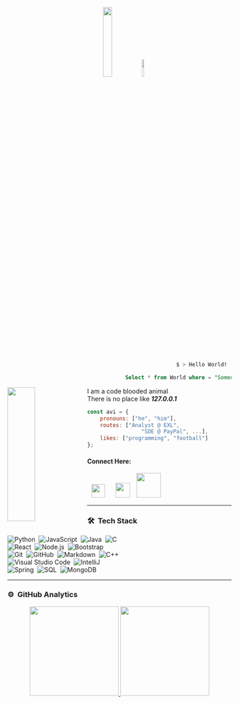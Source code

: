 <p align="center"> 
<img src="https://github.com/avinal/avinal/blob/main/images/butterfly.gif" width=20%> <img src="https://github.com/avinal/avinal/blob/main/images/dog.gif" width=10% />  
</p>

 ```bash
                                                      $ > Hello World!
 ```
 ```sql
                                      Select * from World where = "Someone" like "%You%"
 ```
 
<img align="left" src="https://i.pinimg.com/originals/79/04/42/7904424933cc535b666f2de669973530.gif" width="35%" height="300px">I am a code blooded animal <br> There is no place like <b><i>127.0.0.1</i></b><br> 
<!-- Select <i>*</i> from World Where = "<i>Someone</i>" Like "%<i>You</i>%" -->
 
<!--  <img width="35%" src="https://media.giphy.com/media/MC6eSuC3yypCU/giphy.gif" /> -->
```javascript
const avi = {
    pronouns: ["he", "him"],
    routes: ["Analyst @ EXL", 
                 "SDE @ PayPal", ...],
    likes: ["programming", "football"]
};
```

 #### Connect Here: 
 <a href="https://linkedin.com/in/4vk" target="_blank"><img src = "https://cdn-icons-png.flaticon.com/512/174/174857.png" width="30px" hspace="10px" /></a> <a href="https://www.hackthebox.eu/profile/470218" target="_blank"><img src="https://yt3.ggpht.com/ytc/AKedOLRNscQU9ZqS-WvVLX1y47YiTCzTa6WqSJRt6GDVoQ=s900-c-k-c0x00ffffff-no-rj" width="33px" hspace="10px"/></a> <a href="https://tryhackme.com/p/4vkn3w" target="_blank"><img src="https://assets.tryhackme.com/img/THMlogo.png" width="55px" /></a>
<br>

---

### 🛠 &nbsp;Tech Stack

![Python](https://img.shields.io/badge/-Python-05122A?style=flat&logo=python)&nbsp;
![JavaScript](https://img.shields.io/badge/-JavaScript-05122A?style=flat&logo=javascript)&nbsp;
![Java](https://img.shields.io/badge/-Java-05122A?style=flat&logo=Java&logoColor=FFA518)&nbsp;
![C](https://img.shields.io/badge/-C-05122A?style=flat&logo=C&logoColor=A8B9CC)\
![React](https://img.shields.io/badge/-React-05122A?style=flat&logo=react)&nbsp;
![Node.js](https://img.shields.io/badge/-Node%20JS-05122A?style=flat&logo=node.js)&nbsp;
![Bootstrap](https://img.shields.io/badge/-Bootstrap-05122A?style=flat&logo=bootstrap&logoColor=563D7C)\
![Git](https://img.shields.io/badge/-Git-05122A?style=flat&logo=git)&nbsp;
![GitHub](https://img.shields.io/badge/-GitHub-05122A?style=flat&logo=github)&nbsp;
![Markdown](https://img.shields.io/badge/-Markdown-05122A?style=flat&logo=markdown)&nbsp;
![C++](https://img.shields.io/badge/-C++-05122A?style=flat&logo=C%2B%2B&logoColor=00599C)\
![Visual Studio Code](https://img.shields.io/badge/-Visual%20Studio%20Code-05122A?style=flat&logo=visual-studio-code&logoColor=007ACC)&nbsp;
![IntelliJ](https://img.shields.io/badge/-Intelli%20J-05122A?style=flat&logo=intellij-idea)\
![Spring](https://img.shields.io/badge/-Spring-05122A?style=flat&logo=spring&logoColor=green)&nbsp;
![SQL](https://img.shields.io/badge/-MySql-05122A?style=flat&logo=mysql&logoColor=light-blue)&nbsp;
![MongoDB](https://img.shields.io/badge/-MongoDB-05122A?style=flat&logo=MongoDB&logoColor=green)

---

### ⚙️ &nbsp;GitHub Analytics

<p align="center">
<a href="https://github.com/Avinash997">
  <img height="200em" src="https://github-readme-stats-eight-theta.vercel.app/api?username=Avinash997&show_icons=true&theme=algolia&include_all_commits=true&count_private=true"/>
  <img height="200em" src="https://github-readme-stats-eight-theta.vercel.app/api/top-langs/?username=Avinash997&layout=compact&langs_count=10&theme=algolia"/>
</a>
</p>
